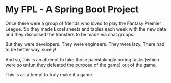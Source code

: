 # My FPL - A Spring Boot Project

Once there were a group of friends who loved to play the Fantasy Premier League.  So they made Excel sheets and tables each week with the new data and they discussed the transfers to be made via chat groups.

But they were developers. They were engineers. They were lazy. There had to be better way, surely!

And so, this is an attempt to take those painstakingly boring tasks (which were so unfun they defeated the purpose of the game) out of the game.

This is an attempt to truly make it a game.
